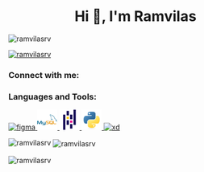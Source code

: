 <h1 align="center">Hi 👋, I'm Ramvilas</h1>
<p align="left"> <img src="https://komarev.com/ghpvc/?username=ramvilasrv&label=Profile%20views&color=0e75b6&style=flat" alt="ramvilasrv" /> </p>

<p align="left"> <a href="https://github.com/ryo-ma/github-profile-trophy"><img src="https://github-profile-trophy.vercel.app/?username=ramvilasrv" alt="ramvilasrv" /></a> </p>

<h3 align="left">Connect with me:</h3>
<p align="left">
</p>

<h3 align="left">Languages and Tools:</h3>
<p align="left"> <a href="https://www.figma.com/" target="_blank" rel="noreferrer"> <img src="https://www.vectorlogo.zone/logos/figma/figma-icon.svg" alt="figma" width="40" height="40"/> </a> <a href="https://www.mysql.com/" target="_blank" rel="noreferrer"> <img src="https://raw.githubusercontent.com/devicons/devicon/master/icons/mysql/mysql-original-wordmark.svg" alt="mysql" width="40" height="40"/> </a> <a href="https://pandas.pydata.org/" target="_blank" rel="noreferrer"> <img src="https://raw.githubusercontent.com/devicons/devicon/2ae2a900d2f041da66e950e4d48052658d850630/icons/pandas/pandas-original.svg" alt="pandas" width="40" height="40"/> </a> <a href="https://www.python.org" target="_blank" rel="noreferrer"> <img src="https://raw.githubusercontent.com/devicons/devicon/master/icons/python/python-original.svg" alt="python" width="40" height="40"/> </a> <a href="https://www.adobe.com/products/xd.html" target="_blank" rel="noreferrer"> <img src="https://cdn.worldvectorlogo.com/logos/adobe-xd.svg" alt="xd" width="40" height="40"/> </a> </p>

<p><img align="left" src="https://github-readme-stats.vercel.app/api/top-langs?username=ramvilasrv&show_icons=true&locale=en&layout=compact" alt="ramvilasrv" /></p>

<p>&nbsp;<img align="center" src="https://github-readme-stats.vercel.app/api?username=ramvilasrv&show_icons=true&locale=en" alt="ramvilasrv" /></p>

<p><img align="center" src="https://github-readme-streak-stats.herokuapp.com/?user=ramvilasrv&" alt="ramvilasrv" /></p>
